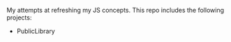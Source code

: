 My attempts at refreshing my JS concepts. This repo includes the following projects:
- PublicLibrary
